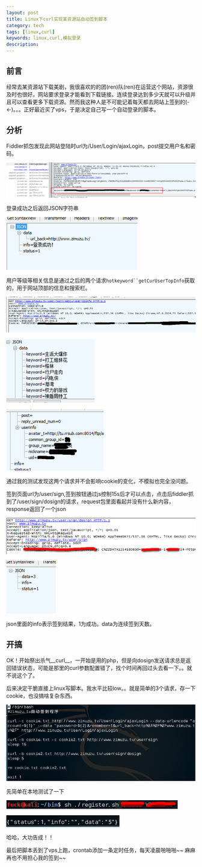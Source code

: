 ```yaml
---
layout: post
title: Linux下curl实现某资源站自动签到脚本
category: tech
tags: [linux,curl]
keywords: linux,curl,模拟登录
description:
---
```


## 前言

经常去某资源站下载美剧，我很喜欢的的团(ren)队(ren)在运营这个网站，资源很及时也很好。网站要求登录才能看到下载链接。连续登录达到多少天就可以升级并且可以查看更多下载资源。然而我这种人是不可能记着每天都去网站上签到的(-<-)。。。正好最近买了vps，于是决定自己写一个自动登录的脚本。

<!-- more -->

## 分析

Fiddler抓包发现此网站登陆时url为/User/Login/ajaxLogin，post提交用户名和密码。

![img](/img/2015-12-04-zimuzu-auto-login_1.png)

登录成功之后返回JSON字符串

![img](/img/2015-12-04-zimuzu-auto-login_3.png)

用户等级等相关信息是通过之后的两个请求`hotkeyword``getCurUserTopInfo`获取的，用于网站顶部的信息和搜索栏。

![img](/img/2015-12-04-zimuzu-auto-login_4.png)

![img](/img/2015-12-04-zimuzu-auto-login_5.png)

![img](/img/2015-12-04-zimuzu-auto-login_6.png)

通过我的测试发现这两个请求并不会影响cookie的变化，不模拟也完全没问题。

签到页面url为/user/sign,签到按钮通过js控制15s后才可以点击，点击后fiddler抓到了/user/sign/dosign的请求，request包里面看起并没有什么新内容，response返回了一个json

![img](/img/2015-12-04-zimuzu-auto-login_7.png)

![img](/img/2015-12-04-zimuzu-auto-login_8.png)

json里面的info表示签到结果，1为成功。data为连续签到天数。




## 开搞

OK！开始祭出杀气__curl__，一开始是用的php，但是向dosign发送请求总是返回错误状态，可能是那里的curl参数配置错了，找个时间再回过头去看一下。。就不说这个了。

后来决定干脆直接上linux写脚本。我水平比较low。。就是简单的3个请求，存一下cookie，也没搞啥复杂东西。

![img](/img/2015-12-04-zimuzu-auto-login_9.png)

先简单在本地测试了一下

![img](/img/2015-12-04-zimuzu-auto-login_10.png)

![img](/img/2015-12-04-zimuzu-auto-login_11.png)

哈哈，大功告成！！

最后把脚本丢到了vps上跑，crontab添加一条定时任务，每天凌晨啪啪啪~~ 麻麻再也不用担心我的签到~~
